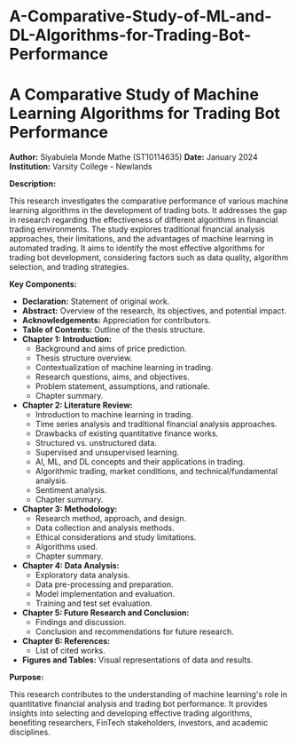 # A-Comparative-Study-of-ML-and-DL-Algorithms-for-Trading-Bot-Performance
# A Comparative Study of Machine Learning Algorithms for Trading Bot Performance

**Author:** Siyabulela Monde Mathe (ST10114635)
**Date:** January 2024
**Institution:** Varsity College - Newlands

**Description:**

This research investigates the comparative performance of various machine learning algorithms in the development of trading bots. It addresses the gap in research regarding the effectiveness of different algorithms in financial trading environments. The study explores traditional financial analysis approaches, their limitations, and the advantages of machine learning in automated trading. It aims to identify the most effective algorithms for trading bot development, considering factors such as data quality, algorithm selection, and trading strategies.

**Key Components:**

* **Declaration:** Statement of original work.
* **Abstract:** Overview of the research, its objectives, and potential impact.
* **Acknowledgements:** Appreciation for contributors.
* **Table of Contents:** Outline of the thesis structure.
* **Chapter 1: Introduction:**
    * Background and aims of price prediction.
    * Thesis structure overview.
    * Contextualization of machine learning in trading.
    * Research questions, aims, and objectives.
    * Problem statement, assumptions, and rationale.
    * Chapter summary.
* **Chapter 2: Literature Review:**
    * Introduction to machine learning in trading.
    * Time series analysis and traditional financial analysis approaches.
    * Drawbacks of existing quantitative finance works.
    * Structured vs. unstructured data.
    * Supervised and unsupervised learning.
    * AI, ML, and DL concepts and their applications in trading.
    * Algorithmic trading, market conditions, and technical/fundamental analysis.
    * Sentiment analysis.
    * Chapter summary.
* **Chapter 3: Methodology:**
    * Research method, approach, and design.
    * Data collection and analysis methods.
    * Ethical considerations and study limitations.
    * Algorithms used.
    * Chapter summary.
* **Chapter 4: Data Analysis:**
    * Exploratory data analysis.
    * Data pre-processing and preparation.
    * Model implementation and evaluation.
    * Training and test set evaluation.
* **Chapter 5: Future Research and Conclusion:**
    * Findings and discussion.
    * Conclusion and recommendations for future research.
* **Chapter 6: References:**
    * List of cited works.
* **Figures and Tables:** Visual representations of data and results.

**Purpose:**

This research contributes to the understanding of machine learning's role in quantitative financial analysis and trading bot performance. It provides insights into selecting and developing effective trading algorithms, benefiting researchers, FinTech stakeholders, investors, and academic disciplines.
